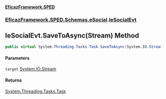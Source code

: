 #### [EficazFramework.SPED](EficazFrameworkSPED.md 'EficazFramework SPED')
### [EficazFramework.SPED.Schemas.eSocial](EficazFramework.SPED.Schemas.eSocial.md 'EficazFramework.SPED.Schemas.eSocial').[IeSocialEvt](EficazFramework.SPED.Schemas.eSocial/IeSocialEvt.md 'EficazFramework.SPED.Schemas.eSocial.IeSocialEvt')

## IeSocialEvt.SaveToAsync(Stream) Method

```csharp
public virtual System.Threading.Tasks.Task SaveToAsync(System.IO.Stream target);
```
#### Parameters

<a name='EficazFramework.SPED.Schemas.eSocial.IeSocialEvt.SaveToAsync(System.IO.Stream).target'></a>

`target` [System.IO.Stream](https://docs.microsoft.com/en-us/dotnet/api/System.IO.Stream 'System.IO.Stream')

#### Returns
[System.Threading.Tasks.Task](https://docs.microsoft.com/en-us/dotnet/api/System.Threading.Tasks.Task 'System.Threading.Tasks.Task')